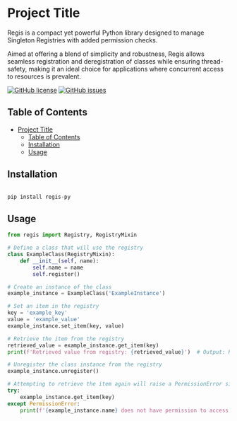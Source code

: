 # Project Title

Regis is a compact yet powerful Python library designed to manage Singleton Registries with added permission checks.

Aimed at offering a blend of simplicity and robustness, Regis allows seamless registration and deregistration of classes while ensuring thread-safety, making it an ideal choice for applications where concurrent access to resources is prevalent.

[![GitHub license](https://img.shields.io/github/license/iamthen0ise/regis)](https://github.com/iamthen0ise/regis/blob/main/LICENSE)
[![GitHub issues](https://img.shields.io/github/issues/iamthen0ise/regis)](https://github.com/iamthen0ise/regis/issues)

## Table of Contents

- [Project Title](#project-title)
  - [Table of Contents](#table-of-contents)
  - [Installation](#installation)
  - [Usage](#usage)

## Installation
```sh

pip install regis-py

```


## Usage


```python
from regis import Registry, RegistryMixin

# Define a class that will use the registry
class ExampleClass(RegistryMixin):
    def __init__(self, name):
        self.name = name
        self.register()

# Create an instance of the class
example_instance = ExampleClass('ExampleInstance')

# Set an item in the registry
key = 'example_key'
value = 'example_value'
example_instance.set_item(key, value)

# Retrieve the item from the registry
retrieved_value = example_instance.get_item(key)
print(f'Retrieved value from registry: {retrieved_value}')  # Output: Retrieved value from registry: example_value

# Unregister the class instance from the registry
example_instance.unregister()

# Attempting to retrieve the item again will raise a PermissionError since the class instance is unregistered
try:
    example_instance.get_item(key)
except PermissionError:
    print(f'{example_instance.name} does not have permission to access the registry.')
```
